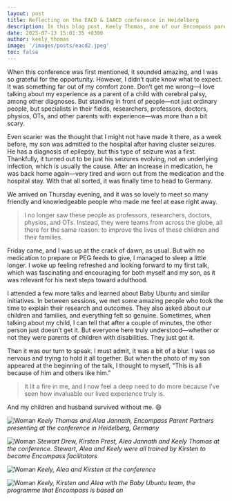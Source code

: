 ```yaml
---
layout: post
title: Reflecting on the EACD & IAACD conference in Heidelberg
description: In this blog post, Keely Thomas, one of our Encompass parent partners, beautifully shares her experience of travelling to Heidelberg, Germany for the 2025 European Academy for Childhood-onset Disability conference
date: 2025-07-13 15:01:35 +0300
author: keely_thomas
image: '/images/posts/eacd2.jpeg'
toc: false
---
```


When this conference was first mentioned, it sounded amazing, and I was so grateful for the opportunity. However, I didn’t quite know what to expect. It was something far out of my comfort zone. Don’t get me wrong—I love talking about my experience as a parent of a child with cerebral palsy, among other diagnoses. But standing in front of people—not just ordinary people, but specialists in their fields, researchers, professors, doctors, physios, OTs, and other parents with experience—was more than a bit scary. 

Even scarier was the thought that I might not have made it there, as a week before, my son was admitted to the hospital after having cluster seizures. He has a diagnosis of epilepsy, but this type of seizure was a first. Thankfully, it turned out to be just his seizures evolving, not an underlying infection, which is usually the cause. After an increase in medication, he was back home again—very tired and worn out from the medication and the hospital stay. With that all sorted, it was finally time to head to Germany.

We arrived on Thursday evening, and it was so lovely to meet so many friendly and knowledgeable people who made me feel at ease right away. 

> I no longer saw these people as professors, researchers, doctors, physios, and OTs. Instead, they were teams from across the globe, all there for the same reason: to improve the lives of these children and their families.

Friday came, and I was up at the crack of dawn, as usual. But with no medication to prepare or PEG feeds to give, I managed to sleep a little longer. I woke up feeling refreshed and looking forward to my first talk, which was fascinating and encouraging for both myself and my son, as it was relevant for his next steps toward adulthood.

I attended a few more talks and learned about Baby Ubuntu and similar initiatives. In between sessions, we met some amazing people who took the time to explain their research and outcomes. They also asked about our children and families, and everything felt so genuine. Sometimes, when talking about my child, I can tell that after a couple of minutes, the other person just doesn’t get it. But everyone here truly understood—whether or not they were parents of children with disabilities. They just got it.

Then it was our turn to speak. I must admit, it was a bit of a blur. I was so nervous and trying to hold it all together. But when the photo of my son appeared at the beginning of the talk, I thought to myself, "This is all because of him and others like him." 

> It lit a fire in me, and I now feel a deep need to do more because I’ve seen how invaluable our lived experience truly is.

And my children and husband survived without me. 😄

![Woman]({{site.baseurl}}/images/posts/eacd8.jpeg)
*Keely Thomas and Alea Jannath, Encompass Parent Partners presenting at the conference in Heidelberg, Germany*

![Woman]({{site.baseurl}}/images/posts/eacd9.jpeg)
*Stewart Drew, Kirsten Prest, Alea Jannath and Keely Thomas at the conference. Stewart, Alea and Keely were all trained by Kirsten to become Encompass facilitators*

![Woman]({{site.baseurl}}/images/posts/eacd12.jpeg)
*Keely, Alea and Kirsten at the conference*

![Woman]({{site.baseurl}}/images/posts/eacd13.jpg)
*Keely, Kirsten and Alea with the Baby Ubuntu team, the programme that Encompass is based on*





